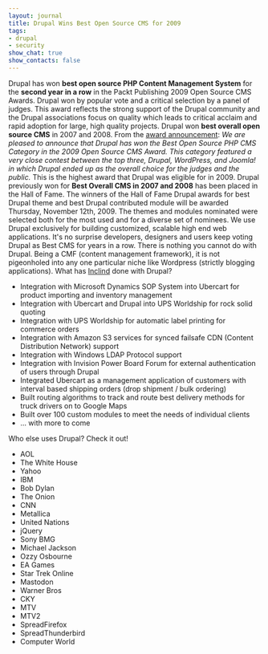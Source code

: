 ```yaml
---
layout: journal
title: Drupal Wins Best Open Source CMS for 2009
tags: 
- drupal
- security
show_chat: true
show_contacts: false
---
```


Drupal has won <strong>best open source PHP Content Management System</strong> for the <strong>second year in a row</strong> in the Packt Publishing 2009 Open Source CMS Awards. Drupal won by popular vote and a critical selection by a panel of judges. This award reflects the strong support of the Drupal community and the Drupal associations focus on quality which leads to critical acclaim and rapid adoption for large, high quality projects. Drupal won <strong>best overall open source CMS</strong> in 2007 and 2008. From the <a href="http://www.packtpub.com/award" target="_blank">award announcement</a>:   <em>We are pleased to announce that Drupal has won the Best Open Source PHP CMS Category in the 2009 Open Source CMS Award. This category featured a very close contest between the top three, Drupal, WordPress, and Joomla! in which Drupal ended up as the overall choice for the judges and the public.</em>   This is the highest award that Drupal was eligible for in 2009. Drupal previously won for <strong>Best Overall CMS in 2007 and 2008</strong> has been placed in the Hall of Fame. The winners of the Hall of Fame Drupal awards for best Drupal theme and best Drupal contributed module will be awarded Thursday, November 12th, 2009. The themes and modules nominated were selected both for the most used and for a diverse set of nominees.   We use Drupal exclusively for building customized, scalable high end web applications. It's no surprise developers, designers and users keep voting Drupal as Best CMS for years in a row. There is nothing you cannot do with Drupal. Being a CMF (content management framework), it is not pigeonholed into any one particular niche like Wordpress (strictly blogging applications). What has <a href="http://www.inclind.com" target="_blank">Inclind</a> done with Drupal? <ul>
<li> Integration with Microsoft Dynamics SOP System into Ubercart for product importing and inventory management</li> <li> Integration with Ubercart and Drupal into UPS Worldship for rock solid quoting</li> <li> Integration with UPS Worldship for automatic label printing for commerce orders</li> <li> Integration with Amazon S3 services for synced failsafe CDN (Content Distribution Network) support</li> <li> Integration with Windows LDAP Protocol support</li> <li> Integration with Invision Power Board Forum for external authentication of users through Drupal</li> <li> Integrated Ubercart as a management application of customers with interval based shipping orders (drop shipment / bulk ordering)</li> <li> Built routing algorithms to track and route best delivery methods for truck drivers on to Google Maps</li> <li> Built over 100 custom modules to meet the needs of individual clients</li> <li> ... with more to come</li>
</ul>  Who else uses Drupal? Check it out! <ul>
<li> AOL</li> <li> The White House</li> <li> Yahoo</li> <li> IBM</li> <li> Bob Dylan</li> <li> The Onion</li> <li> CNN</li> <li> Metallica</li> <li> United Nations</li> <li> jQuery</li> <li> Sony BMG</li> <li> Michael Jackson</li> <li> Ozzy Osbourne</li> <li> EA Games</li> <li> Star Trek Online</li> <li> Mastodon</li> <li> Warner Bros</li> <li> CKY</li> <li> MTV</li> <li> MTV2</li> <li> SpreadFirefox</li> <li> SpreadThunderbird</li> <li> Computer World</li>
</ul>